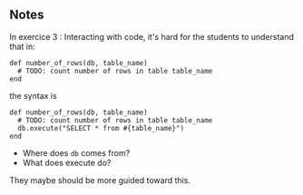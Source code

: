 ## Notes

In exercice 3 : Interacting with code, it's hard for the students to understand that in:

```
def number_of_rows(db, table_name)
  # TODO: count number of rows in table table_name
end
```

the syntax is

```
def number_of_rows(db, table_name)
  # TODO: count number of rows in table table_name
  db.execute("SELECT * from #{table_name}")
end
```

- Where does `db` comes from?
- What does execute do?

They maybe should be more guided toward this.